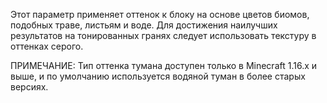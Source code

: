 Этот параметр применяет оттенок к блоку на основе цветов биомов, подобных траве, листьям и воде. 
Для достижения наилучших результатов на тонированных гранях следует использовать текстуру в оттенках серого.

ПРИМЕЧАНИЕ: Тип оттенка тумана доступен только в Minecraft 1.16.x и выше, и по умолчанию используется водяной туман в более старых версиях.
